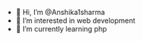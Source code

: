- 👋 Hi, I’m @Anshika1sharma
- 👀 I’m interested in web development
- 🌱 I’m currently learning php

<!---
Anshika1sharma/Anshika1sharma is a ✨ special ✨ repository because its `README.md` (this file) appears on your GitHub profile.
You can click the Preview link to take a look at your changes.
--->
